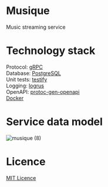 # Musique
Music streaming service
# Technology stack
Protocol: [gRPC](https://grpc.io/)\
Database: [PostgreSQL](https://www.postgresql.org/)\
Unit tests: [testify](https://github.com/stretchr/testify)\
Logging: [logrus](https://github.com/sirupsen/logrus)\
OpenAPI: [protoc-gen-openapi](https://github.com/google/gnostic/tree/main/cmd/protoc-gen-openapi)\
[Docker](https://www.docker.com/)
# Service data model
![musique (8)](https://user-images.githubusercontent.com/71068953/183240109-317b151a-1e97-407c-8083-d76bd1f956a6.png)
# Licence
[MIT Licence](LICENCE)


